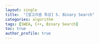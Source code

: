 ```yaml
---
layout: single
title:  "[알고리즘 특강] 5. Binary Search"
categories: algorithm
tags: [SWEA, C++, Binary Search]
toc: true
author_profile: true
---
```


